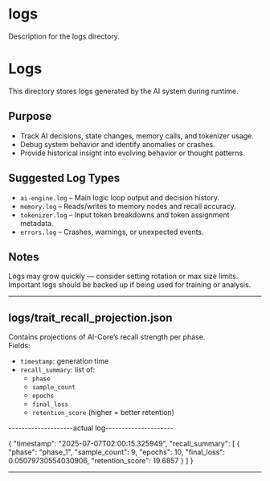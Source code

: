 # logs
Description for the logs directory.

# Logs

This directory stores logs generated by the AI system during runtime.

## Purpose
- Track AI decisions, state changes, memory calls, and tokenizer usage.
- Debug system behavior and identify anomalies or crashes.
- Provide historical insight into evolving behavior or thought patterns.

## Suggested Log Types
- `ai-engine.log` – Main logic loop output and decision history.
- `memory.log` – Reads/writes to memory nodes and recall accuracy.
- `tokenizer.log` – Input token breakdowns and token assignment metadata.
- `errors.log` – Crashes, warnings, or unexpected events.

## Notes
Logs may grow quickly — consider setting rotation or max size limits.  
Important logs should be backed up if being used for training or analysis.

_______________________________________________________________________

## logs/trait_recall_projection.json

Contains projections of AI-Core’s recall strength per phase.  
Fields:
- `timestamp`: generation time  
- `recall_summary`: list of:
  - `phase`
  - `sample_count`
  - `epochs`
  - `final_loss`
  - `retention_score` (higher = better retention)



--------------------actual log---------------------

{
  "timestamp": "2025-07-07T02:00:15.325949",
  "recall_summary": [
    {
      "phase": "phase_1",
      "sample_count": 9,
      "epochs": 10,
      "final_loss": 0.05079730554030906,
      "retention_score": 19.6857
    }
  ]
}


______________________________________________________
